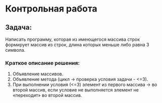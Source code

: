 # Контрольная работа

## Задача: 
Написать программу, которая из имеющегося массива строк формирует массив из строк, длина которых меньше либо равна 3 символа. 

### Краткое описание решения:

1.	Объявление массивов.
2.	Объявление метода (цикл -> проверка условия задачи - <=3).
3.	 При выполнении условия (<=3) элемент из первого массива -> во второй массив, если условие не выполняется элемент не «переходит» во второй массив.
